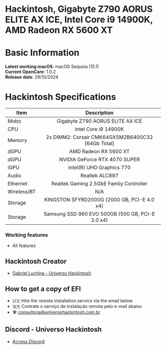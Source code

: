 # Hackintosh, Gigabyte Z790 AORUS ELITE AX ICE, Intel Core i9 14900K, AMD Radeon RX 5600 XT 

# Basic Information

**Latest working macOS**: macOS Sequoia (15.1)
<br>
**Current OpenCore**: 1.0.2
<br>
**Release date**: 29/10/2024

# Hackintosh Specifications
|Item|Description|
|-|:-------:|
|Mobo|Gigabyte Z790 AORUS ELITE AX ICE|
|CPU|Intel Core i9 14900K|
|Memory|2x DIMM2: Corsair CMK64GX5M2B6400C32 [64Gb Total]|
|dGPU|AMD Radeon RX 5600 XT|
|dGPU|NVIDIA GeForce RTX 4070 SUPER|
|iGPU|Intel(R) UHD Graphics 770|
|Audio|Realtek ALC897|
|Ethernet|Realtek Gaming 2.5GbE Family Controller|
|Wireless/BT|N/A|
|Storage|KINGSTON SFYRD2000G (2000 GB, PCI-E 4.0 x4)|
|Storage|Samsung SSD 960 EVO 500GB (500 GB, PCI-E 3.0 x4)|

### Working features
- All features

## Hackintosh Creator
- [Gabriel Luchina - Universo Hackintosh](https://luchina.com.br)

## How to get a copy of EFI
- 🇺🇸 Hire the remote installation service via the email below
- 🇧🇷 Contrate o serviço de instalação remota pelo e-mail abaixo
- 🛠️ [consultoria@universohackintosh.com.br](mailto:consultoria@universohackintosh.com.br)

## Discord - Universo Hackintosh
- [Access Discord](https://discord.universohackintosh.com.br)
